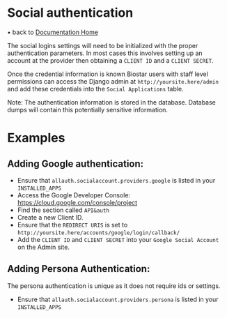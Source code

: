 # Social authentication

&bull; back to [Documentation Home](index.md)

The social logins settings will need to be initialized with the proper authentication
parameters. In most cases this involves setting up an account at the provider then
obtaining a ``CLIENT ID`` and a ``CLIENT SECRET``.

Once the credential information is known Biostar users with staff level permissions can
access the Django admin at ``http://yoursite.here/admin`` and add these credentials
into the ``Social Applications`` table.

Note: The authentication information is stored in the database.
Database dumps will contain this potentially sensitive information.

# Examples

## Adding Google authentication:

* Ensure that ``allauth.socialaccount.providers.google`` is listed in your ``INSTALLED_APPS``
* Access the Google Developer Console: https://cloud.google.com/console/project
* Find the section called ``API&auth``
* Create a new Client ID.
* Ensure that the ``REDIRECT URIS`` is set to ``http://yoursite.here/accounts/google/login/callback/``
* Add the ``CLIENT ID`` and ``CLIENT SECRET`` into your ``Google Social Account`` on the Admin site.

## Adding Persona Authentication:

The persona authentication is unique as it does not require ids or settings.

* Ensure that ``allauth.socialaccount.providers.persona`` is listed in your ``INSTALLED_APPS``


